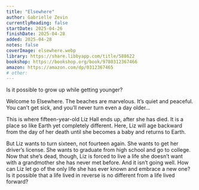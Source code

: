 ```yaml
---
title: "Elsewhere"
author: Gabrielle Zevin
currentlyReading: false
startDate: 2025-04-26
finishDate: 2025-04-28
added: 2025-04-28
notes: false
coverImage: elsewhere.webp
library: https://share.libbyapp.com/title/588622
bookshop: https://bookshop.org/book/9780312367466
amazon: https://amazon.com/dp/0312367465
# other: 
---
```

		
Is it possible to grow up while getting younger?  

Welcome to Elsewhere. The beaches are marvelous. It’s quiet and peaceful. You can’t get sick, and you’ll never turn even a day older…  

This is where fifteen-year-old Liz Hall ends up, after she has died. It is a place so like Earth yet completely different. Here, Liz will age backward from the day of her death until she becomes a baby and returns to Earth.  

But Liz wants to turn sixteen, not fourteen again. She wants to get her driver’s license. She wants to graduate from high school and go to college. Now that she’s dead, though, Liz is forced to live a life she doesn’t want with a grandmother she has never met before. And it isn’t going well. How can Liz let go of the only life she has ever known and embrace a new one? Is it possible that a life lived in reverse is no different from a life lived forward?  